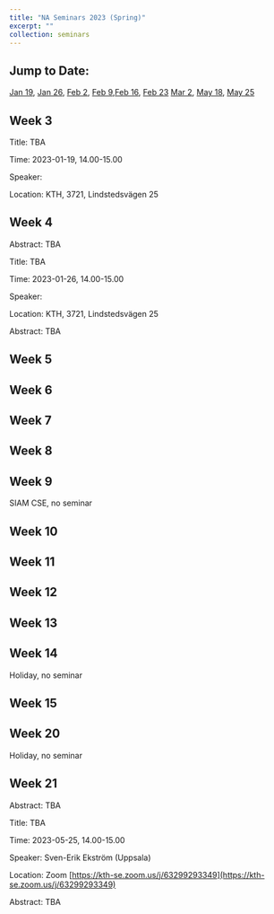```yaml
---
title: "NA Seminars 2023 (Spring)"
excerpt: ""
collection: seminars
---
```


## Jump to Date: 
[Jan 19](#week-3), [Jan 26](#week-4), [Feb 2](#week-5), [Feb 9](#week-6),[Feb 16](#week-7), [Feb 23](#week-8) [Mar 2](#week-9), [May 18](#week-20), [May 25](#week-21)

## Week 3

Title: TBA

Time: 2023-01-19, 14.00-15.00

Speaker: 

Location: KTH, 3721, Lindstedsvägen 25

## Week 4

Abstract: TBA

Title: TBA

Time: 2023-01-26, 14.00-15.00

Speaker: 

Location: KTH, 3721, Lindstedsvägen 25

Abstract: TBA

## Week 5

## Week 6

## Week 7

## Week 8

## Week 9

SIAM CSE, no seminar

## Week 10

## Week 11

## Week 12

## Week 13

## Week 14

Holiday, no seminar

## Week 15

## Week 20

Holiday, no seminar

## Week 21

Abstract: TBA

Title: TBA

Time: 2023-05-25, 14.00-15.00

Speaker: Sven-Erik Ekström (Uppsala)

Location: Zoom [https://kth-se.zoom.us/j/63299293349](https://kth-se.zoom.us/j/63299293349)

Abstract: TBA
